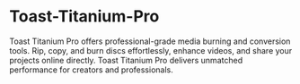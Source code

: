 # Toast-Titanium-Pro
Toast Titanium Pro offers professional-grade media burning and conversion tools. Rip, copy, and burn discs effortlessly, enhance videos, and share your projects online directly. Toast Titanium Pro delivers unmatched performance for creators and professionals.
